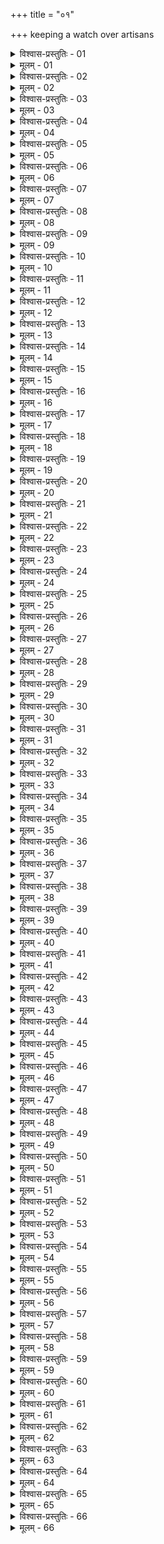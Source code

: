 +++
title = "०१"

+++
keeping a watch over artisans  

<details><summary>विश्वास-प्रस्तुतिः - 01</summary>

01 प्रदेष्टारः त्रयः त्रयोऽमात्याः कण्टकशोधनं कुर्युः
</details>

<details><summary>मूलम् - 01</summary>

01 प्रदेष्टारः त्रयः त्रयोऽमात्याः कण्टकशोधनं कुर्युः
</details>

<details><summary>विश्वास-प्रस्तुतिः - 02</summary>

02 अर्थ्यप्रतीकाराः कारुशासितारः सन्निक्षेप्तारः स्ववित्तकारवः श्रेणीप्रमाणा निक्षेपं गृह्णीयुः
</details>

<details><summary>मूलम् - 02</summary>

02 अर्थ्यप्रतीकाराः कारुशासितारः सन्निक्षेप्तारः स्ववित्तकारवः श्रेणीप्रमाणा निक्षेपं गृह्णीयुः
</details>

<details><summary>विश्वास-प्रस्तुतिः - 03</summary>

03 विपत्तौ श्रेणी निक्षेपं भजेत
</details>

<details><summary>मूलम् - 03</summary>

03 विपत्तौ श्रेणी निक्षेपं भजेत
</details>

<details><summary>विश्वास-प्रस्तुतिः - 04</summary>

04 निर्दिष्टदेशकालकार्यं च कर्म कुर्युः, अनिर्दिष्टदेशकालं कार्यापदेशम्
</details>

<details><summary>मूलम् - 04</summary>

04 निर्दिष्टदेशकालकार्यं च कर्म कुर्युः, अनिर्दिष्टदेशकालं कार्यापदेशम्
</details>

<details><summary>विश्वास-प्रस्तुतिः - 05</summary>

05 कालातिपातने पादहीनं वेतनं तद्द्विगुणश्च दण्डः
</details>

<details><summary>मूलम् - 05</summary>

05 कालातिपातने पादहीनं वेतनं तद्द्विगुणश्च दण्डः
</details>

<details><summary>विश्वास-प्रस्तुतिः - 06</summary>

06 अन्यत्र भ्रेष उपनिपाताभ्यां नष्टं विनष्टं वाऽभ्यावहेयुः
</details>

<details><summary>मूलम् - 06</summary>

06 अन्यत्र भ्रेष उपनिपाताभ्यां नष्टं विनष्टं वाऽभ्यावहेयुः
</details>

<details><summary>विश्वास-प्रस्तुतिः - 07</summary>

07 कार्यस्यान्यथाकरणे वेतननाशः तद्द्विगुणश्च दण्डः
</details>

<details><summary>मूलम् - 07</summary>

07 कार्यस्यान्यथाकरणे वेतननाशः तद्द्विगुणश्च दण्डः
</details>

<details><summary>विश्वास-प्रस्तुतिः - 08</summary>

08 तन्तुवाया दश एकादशिकं सूत्रं वर्धयेयुः
</details>

<details><summary>मूलम् - 08</summary>

08 तन्तुवाया दश एकादशिकं सूत्रं वर्धयेयुः
</details>

<details><summary>विश्वास-प्रस्तुतिः - 09</summary>

09 वृद्धिच्छेदे छेदद्विगुणो दण्डः
</details>

<details><summary>मूलम् - 09</summary>

09 वृद्धिच्छेदे छेदद्विगुणो दण्डः
</details>

<details><summary>विश्वास-प्रस्तुतिः - 10</summary>

10 सूत्रमूल्यं वानवेतनं, क्षौमकौशेयानां अध्यर्धगुणं, पत्त्र ऊर्णाकम्बलदुकूलानां द्विगुणम्
</details>

<details><summary>मूलम् - 10</summary>

10 सूत्रमूल्यं वानवेतनं, क्षौमकौशेयानां अध्यर्धगुणं, पत्त्र ऊर्णाकम्बलदुकूलानां द्विगुणम्
</details>

<details><summary>विश्वास-प्रस्तुतिः - 11</summary>

11 मानहीने हीनावहीनं वेतनं तद्द्विगुणश्च दण्डः, तुलाहीने हीनचतुर्गुणो दण्डः, सूत्रपरिवर्तने मूल्यद्विगुणः
</details>

<details><summary>मूलम् - 11</summary>

11 मानहीने हीनावहीनं वेतनं तद्द्विगुणश्च दण्डः, तुलाहीने हीनचतुर्गुणो दण्डः, सूत्रपरिवर्तने मूल्यद्विगुणः
</details>

<details><summary>विश्वास-प्रस्तुतिः - 12</summary>

12 तेन द्विपटवानं व्याख्यातम्
</details>

<details><summary>मूलम् - 12</summary>

12 तेन द्विपटवानं व्याख्यातम्
</details>

<details><summary>विश्वास-प्रस्तुतिः - 13</summary>

13 ऊर्णातुलायाः पञ्चपलिको विहननच्छेदो रोमच्छेदश्च
</details>

<details><summary>मूलम् - 13</summary>

13 ऊर्णातुलायाः पञ्चपलिको विहननच्छेदो रोमच्छेदश्च
</details>

<details><summary>विश्वास-प्रस्तुतिः - 14</summary>

14 रजकाः काष्ठफलकश्लक्ष्णशिलासु वस्त्राणि नेनिज्युः
</details>

<details><summary>मूलम् - 14</summary>

14 रजकाः काष्ठफलकश्लक्ष्णशिलासु वस्त्राणि नेनिज्युः
</details>

<details><summary>विश्वास-प्रस्तुतिः - 15</summary>

15 अन्यत्र नेनिजतो वस्त्र उपघातं षट्पणं च दण्डं दद्युः
</details>

<details><summary>मूलम् - 15</summary>

15 अन्यत्र नेनिजतो वस्त्र उपघातं षट्पणं च दण्डं दद्युः
</details>

<details><summary>विश्वास-प्रस्तुतिः - 16</summary>

16 मुद्गराङ्काद् अन्यद् वासः परिदधानाः त्रिपणं दण्डं दद्युः
</details>

<details><summary>मूलम् - 16</summary>

16 मुद्गराङ्काद् अन्यद् वासः परिदधानाः त्रिपणं दण्डं दद्युः
</details>

<details><summary>विश्वास-प्रस्तुतिः - 17</summary>

17 परवस्त्रविक्रयावक्रयाधानेषु च द्वादशपणो दण्डः, परिवर्तने मूल्यद्विगुणो वस्त्रदानं च
</details>

<details><summary>मूलम् - 17</summary>

17 परवस्त्रविक्रयावक्रयाधानेषु च द्वादशपणो दण्डः, परिवर्तने मूल्यद्विगुणो वस्त्रदानं च
</details>

<details><summary>विश्वास-प्रस्तुतिः - 18</summary>

18 मुकुलावदातं शिलापट्टशुद्धं धौतसूत्रवर्णं प्रमृष्टश्वेतं च एकरात्र उत्तरं दद्युः
</details>

<details><summary>मूलम् - 18</summary>

18 मुकुलावदातं शिलापट्टशुद्धं धौतसूत्रवर्णं प्रमृष्टश्वेतं च एकरात्र उत्तरं दद्युः
</details>

<details><summary>विश्वास-प्रस्तुतिः - 19</summary>

19 पञ्चरात्रिकं तनुरागं, षड्रात्रिकं नीलं, पुष्पलाक्षामञ्जिष्ठारक्तं गुरुपरिकर्म यत्न उपचार्यं जात्यं वासः सप्तरात्रिकम्
</details>

<details><summary>मूलम् - 19</summary>

19 पञ्चरात्रिकं तनुरागं, षड्रात्रिकं नीलं, पुष्पलाक्षामञ्जिष्ठारक्तं गुरुपरिकर्म यत्न उपचार्यं जात्यं वासः सप्तरात्रिकम्
</details>

<details><summary>विश्वास-प्रस्तुतिः - 20</summary>

20 ततः परं वेतनहानिं प्राप्नुयुः
</details>

<details><summary>मूलम् - 20</summary>

20 ततः परं वेतनहानिं प्राप्नुयुः
</details>

<details><summary>विश्वास-प्रस्तुतिः - 21</summary>

21 श्रद्धेया रागविवादेषु वेतनं कुशलाः कल्पयेयुः
</details>

<details><summary>मूलम् - 21</summary>

21 श्रद्धेया रागविवादेषु वेतनं कुशलाः कल्पयेयुः
</details>

<details><summary>विश्वास-प्रस्तुतिः - 22</summary>

22 परार्ध्यानां पणो वेतनं, मध्यमानां अर्धपणः, प्रत्यवराणां पादः, स्थूलकानां माषकद्विमाषकं, द्विगुणं रक्तकानाम्
</details>

<details><summary>मूलम् - 22</summary>

22 परार्ध्यानां पणो वेतनं, मध्यमानां अर्धपणः, प्रत्यवराणां पादः, स्थूलकानां माषकद्विमाषकं, द्विगुणं रक्तकानाम्
</details>

<details><summary>विश्वास-प्रस्तुतिः - 23</summary>

23 प्रथमनेजने चतुर्भागः क्षयः, द्वितीये पञ्चभागः
</details>

<details><summary>मूलम् - 23</summary>

23 प्रथमनेजने चतुर्भागः क्षयः, द्वितीये पञ्चभागः
</details>

<details><summary>विश्वास-प्रस्तुतिः - 24</summary>

24 तेन उत्तरं व्याख्यातम्
</details>

<details><summary>मूलम् - 24</summary>

24 तेन उत्तरं व्याख्यातम्
</details>

<details><summary>विश्वास-प्रस्तुतिः - 25</summary>

25 रजकैः तुन्नवाया व्याख्याताः
</details>

<details><summary>मूलम् - 25</summary>

25 रजकैः तुन्नवाया व्याख्याताः
</details>

<details><summary>विश्वास-प्रस्तुतिः - 26</summary>

26 सुवर्णकाराणां अशुचिहस्ताद् रूप्यं सुवर्णं अनाख्याय सरूपं क्रीणतां द्वादशपणो दण्डः, विरूपं चतुर्विंशतिपणः, चोरहस्ताद् अष्टचत्वारिंशत्पणः
</details>

<details><summary>मूलम् - 26</summary>

26 सुवर्णकाराणां अशुचिहस्ताद् रूप्यं सुवर्णं अनाख्याय सरूपं क्रीणतां द्वादशपणो दण्डः, विरूपं चतुर्विंशतिपणः, चोरहस्ताद् अष्टचत्वारिंशत्पणः
</details>

<details><summary>विश्वास-प्रस्तुतिः - 27</summary>

27 प्रच्छन्नविरूपमूल्यहीनक्रयेषु स्तेयदण्डः, कृतभाण्ड उपधौ च
</details>

<details><summary>मूलम् - 27</summary>

27 प्रच्छन्नविरूपमूल्यहीनक्रयेषु स्तेयदण्डः, कृतभाण्ड उपधौ च
</details>

<details><summary>विश्वास-प्रस्तुतिः - 28</summary>

28 सुवर्णान् माषकं अपहरतो द्विशतो दण्डः, रूप्यधरणान् माषकं अपहरतो द्वादशपणः
</details>

<details><summary>मूलम् - 28</summary>

28 सुवर्णान् माषकं अपहरतो द्विशतो दण्डः, रूप्यधरणान् माषकं अपहरतो द्वादशपणः
</details>

<details><summary>विश्वास-प्रस्तुतिः - 29</summary>

29 तेन उत्तरं व्याख्यातम्
</details>

<details><summary>मूलम् - 29</summary>

29 तेन उत्तरं व्याख्यातम्
</details>

<details><summary>विश्वास-प्रस्तुतिः - 30</summary>

30 वर्ण उत्कर्षं अपसारणं योगं वा साधयतः पञ्चशतो दण्डः
</details>

<details><summary>मूलम् - 30</summary>

30 वर्ण उत्कर्षं अपसारणं योगं वा साधयतः पञ्चशतो दण्डः
</details>

<details><summary>विश्वास-प्रस्तुतिः - 31</summary>

31 तयोरपचरणे रागस्यापहारं विद्यात्
</details>

<details><summary>मूलम् - 31</summary>

31 तयोरपचरणे रागस्यापहारं विद्यात्
</details>

<details><summary>विश्वास-प्रस्तुतिः - 32</summary>

32 माषको वेतनं रूप्यधरणस्य, सुवर्णस्याष्टभागः
</details>

<details><summary>मूलम् - 32</summary>

32 माषको वेतनं रूप्यधरणस्य, सुवर्णस्याष्टभागः
</details>

<details><summary>विश्वास-प्रस्तुतिः - 33</summary>

33 शिक्षाविशेषेण द्विगुणो वेतनवृद्धिः
</details>

<details><summary>मूलम् - 33</summary>

33 शिक्षाविशेषेण द्विगुणो वेतनवृद्धिः
</details>

<details><summary>विश्वास-प्रस्तुतिः - 34</summary>

34 तेन उत्तरं व्याख्यातम्
</details>

<details><summary>मूलम् - 34</summary>

34 तेन उत्तरं व्याख्यातम्
</details>

<details><summary>विश्वास-प्रस्तुतिः - 35</summary>

35 ताम्रवृत्तकंसवैकृन्तकारकूटकानां पञ्चकं शतं वेतनम्
</details>

<details><summary>मूलम् - 35</summary>

35 ताम्रवृत्तकंसवैकृन्तकारकूटकानां पञ्चकं शतं वेतनम्
</details>

<details><summary>विश्वास-प्रस्तुतिः - 36</summary>

36 ताम्रपिण्डो दशभागक्षयः
</details>

<details><summary>मूलम् - 36</summary>

36 ताम्रपिण्डो दशभागक्षयः
</details>

<details><summary>विश्वास-प्रस्तुतिः - 37</summary>

37 पलहीने हीनद्विगुणो दण्डः
</details>

<details><summary>मूलम् - 37</summary>

37 पलहीने हीनद्विगुणो दण्डः
</details>

<details><summary>विश्वास-प्रस्तुतिः - 38</summary>

38 तेन उत्तरं व्याख्यातम्
</details>

<details><summary>मूलम् - 38</summary>

38 तेन उत्तरं व्याख्यातम्
</details>

<details><summary>विश्वास-प्रस्तुतिः - 39</summary>

39 सीसत्रपुपिण्डो विंशतिभागक्षयः
</details>

<details><summary>मूलम् - 39</summary>

39 सीसत्रपुपिण्डो विंशतिभागक्षयः
</details>

<details><summary>विश्वास-प्रस्तुतिः - 40</summary>

40 काकणी चास्य पलवेतनम्
</details>

<details><summary>मूलम् - 40</summary>

40 काकणी चास्य पलवेतनम्
</details>

<details><summary>विश्वास-प्रस्तुतिः - 41</summary>

41 कालायसपिण्डः पञ्चभागक्षयः
</details>

<details><summary>मूलम् - 41</summary>

41 कालायसपिण्डः पञ्चभागक्षयः
</details>

<details><summary>विश्वास-प्रस्तुतिः - 42</summary>

42 काकणीद्वयं चास्य पलवेतनम्
</details>

<details><summary>मूलम् - 42</summary>

42 काकणीद्वयं चास्य पलवेतनम्
</details>

<details><summary>विश्वास-प्रस्तुतिः - 43</summary>

43 तेन उत्तरं व्याख्यातम्
</details>

<details><summary>मूलम् - 43</summary>

43 तेन उत्तरं व्याख्यातम्
</details>

<details><summary>विश्वास-प्रस्तुतिः - 44</summary>

44 रूपदर्शकस्य स्थितां पणयात्रां अकोप्यां कोपयतः कोप्यां अकोपयतो द्वादशपणो दण्डः
</details>

<details><summary>मूलम् - 44</summary>

44 रूपदर्शकस्य स्थितां पणयात्रां अकोप्यां कोपयतः कोप्यां अकोपयतो द्वादशपणो दण्डः
</details>

<details><summary>विश्वास-प्रस्तुतिः - 45</summary>

45 व्याजीपरिशुद्धौ पणयात्रा
</details>

<details><summary>मूलम् - 45</summary>

45 व्याजीपरिशुद्धौ पणयात्रा
</details>

<details><summary>विश्वास-प्रस्तुतिः - 46</summary>

46 पणान् माषकं उपजीवतो द्वादशपणो दण्डः
</details>

<details><summary>मूलम् - 46</summary>

46 पणान् माषकं उपजीवतो द्वादशपणो दण्डः
</details>

<details><summary>विश्वास-प्रस्तुतिः - 47</summary>

47 तेन उत्तरं व्याख्यातम्
</details>

<details><summary>मूलम् - 47</summary>

47 तेन उत्तरं व्याख्यातम्
</details>

<details><summary>विश्वास-प्रस्तुतिः - 48</summary>

48 कूटरूपं कारयतः प्रतिगृह्णतो निर्यापयतो वा सहस्रं दण्डः, कोशे प्रक्षिपतो वधः
</details>

<details><summary>मूलम् - 48</summary>

48 कूटरूपं कारयतः प्रतिगृह्णतो निर्यापयतो वा सहस्रं दण्डः, कोशे प्रक्षिपतो वधः
</details>

<details><summary>विश्वास-प्रस्तुतिः - 49</summary>

49 चरकपांसुधावकाः सारत्रिभागं, द्वौ राजा रत्नं च
</details>

<details><summary>मूलम् - 49</summary>

49 चरकपांसुधावकाः सारत्रिभागं, द्वौ राजा रत्नं च
</details>

<details><summary>विश्वास-प्रस्तुतिः - 50</summary>

50 रत्नापहार उत्तमो दण्डः
</details>

<details><summary>मूलम् - 50</summary>

50 रत्नापहार उत्तमो दण्डः
</details>

<details><summary>विश्वास-प्रस्तुतिः - 51</summary>

51 खनिरत्ननिधिनिवेदनेषु षष्ठं अंशं निवेत्ता लभेत, द्वादशं अंशं भृतकः
</details>

<details><summary>मूलम् - 51</summary>

51 खनिरत्ननिधिनिवेदनेषु षष्ठं अंशं निवेत्ता लभेत, द्वादशं अंशं भृतकः
</details>

<details><summary>विश्वास-प्रस्तुतिः - 52</summary>

52 शतसहस्राद् ऊर्ध्वं राजगामी निधिः
</details>

<details><summary>मूलम् - 52</summary>

52 शतसहस्राद् ऊर्ध्वं राजगामी निधिः
</details>

<details><summary>विश्वास-प्रस्तुतिः - 53</summary>

53 ऊने षष्ठं अंशं दद्यात्
</details>

<details><summary>मूलम् - 53</summary>

53 ऊने षष्ठं अंशं दद्यात्
</details>

<details><summary>विश्वास-प्रस्तुतिः - 54</summary>

54 पौर्वपौरुषिकं निधिं जानपदः शुचिः स्वकरणेन समग्रं लभेत
</details>

<details><summary>मूलम् - 54</summary>

54 पौर्वपौरुषिकं निधिं जानपदः शुचिः स्वकरणेन समग्रं लभेत
</details>

<details><summary>विश्वास-प्रस्तुतिः - 55</summary>

55 स्वकरणाभावे पञ्चशतो दण्डः, प्रच्छन्नादाने सहस्रम्
</details>

<details><summary>मूलम् - 55</summary>

55 स्वकरणाभावे पञ्चशतो दण्डः, प्रच्छन्नादाने सहस्रम्
</details>

<details><summary>विश्वास-प्रस्तुतिः - 56</summary>

56 भिषजः प्राणाबाधिकं अनाख्याय उपक्रममाणस्य विपत्तौ पूर्वः साहसदण्डः, कर्मापराधेन विपत्तौ मध्यमः
</details>

<details><summary>मूलम् - 56</summary>

56 भिषजः प्राणाबाधिकं अनाख्याय उपक्रममाणस्य विपत्तौ पूर्वः साहसदण्डः, कर्मापराधेन विपत्तौ मध्यमः
</details>

<details><summary>विश्वास-प्रस्तुतिः - 57</summary>

57 मर्मवधवैगुण्यकरणे दण्डपारुष्यं विद्यात्
</details>

<details><summary>मूलम् - 57</summary>

57 मर्मवधवैगुण्यकरणे दण्डपारुष्यं विद्यात्
</details>

<details><summary>विश्वास-प्रस्तुतिः - 58</summary>

58 कुशीलवा वर्षारात्रं एकस्था वसेयुः
</details>

<details><summary>मूलम् - 58</summary>

58 कुशीलवा वर्षारात्रं एकस्था वसेयुः
</details>

<details><summary>विश्वास-प्रस्तुतिः - 59</summary>

59 कामदानं अतिमात्रं एकस्यातिवादं च वर्जयेयुः
</details>

<details><summary>मूलम् - 59</summary>

59 कामदानं अतिमात्रं एकस्यातिवादं च वर्जयेयुः
</details>

<details><summary>विश्वास-प्रस्तुतिः - 60</summary>

60 तस्यातिक्रमे द्वादशपणो दण्डः
</details>

<details><summary>मूलम् - 60</summary>

60 तस्यातिक्रमे द्वादशपणो दण्डः
</details>

<details><summary>विश्वास-प्रस्तुतिः - 61</summary>

61 कामं देशजातिगोत्रचरणमैथुनावहासेन नर्मयेयुः
</details>

<details><summary>मूलम् - 61</summary>

61 कामं देशजातिगोत्रचरणमैथुनावहासेन नर्मयेयुः
</details>

<details><summary>विश्वास-प्रस्तुतिः - 62</summary>

62 कुशीलवैश्चारणा भिक्षुकाश्च व्याख्याताः
</details>

<details><summary>मूलम् - 62</summary>

62 कुशीलवैश्चारणा भिक्षुकाश्च व्याख्याताः
</details>

<details><summary>विश्वास-प्रस्तुतिः - 63</summary>

63 तेषां अयःशूलेन यावतः पणान् अभिवदेयुः तावन्तः शिफाप्रहारा दण्डाः
</details>

<details><summary>मूलम् - 63</summary>

63 तेषां अयःशूलेन यावतः पणान् अभिवदेयुः तावन्तः शिफाप्रहारा दण्डाः
</details>

<details><summary>विश्वास-प्रस्तुतिः - 64</summary>

64 शेषाणां कर्मणां निष्पत्तिवेतनं शिल्पिनां कल्पयेत्
</details>

<details><summary>मूलम् - 64</summary>

64 शेषाणां कर्मणां निष्पत्तिवेतनं शिल्पिनां कल्पयेत्
</details>

<details><summary>विश्वास-प्रस्तुतिः - 65</summary>

65ab एवं चोरान् अचोराख्यान् वणिक्कारुकुशीलवान् ।
</details>

<details><summary>मूलम् - 65</summary>

65ab एवं चोरान् अचोराख्यान् वणिक्कारुकुशीलवान् ।
</details>

<details><summary>विश्वास-प्रस्तुतिः - 66</summary>

66chd भिक्षुकान् कुहकांश्चान्यान् वारयेद् देशपीडनात्  (इति)
</details>

<details><summary>मूलम् - 66</summary>

66chd भिक्षुकान् कुहकांश्चान्यान् वारयेद् देशपीडनात्  (इति)
</details>
